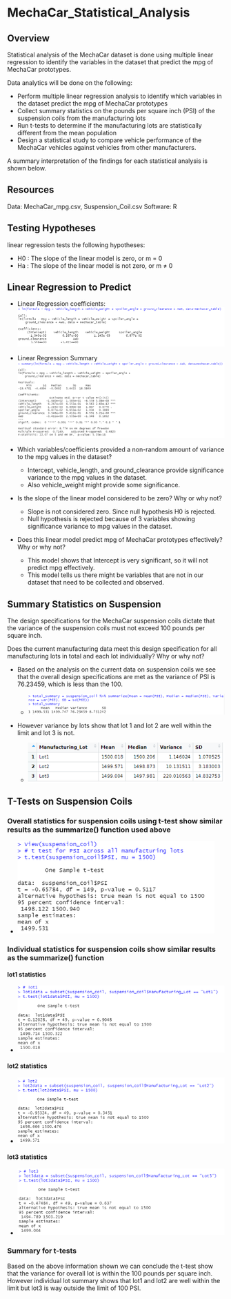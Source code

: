 # MechaCar_Statistical_Analysis

## Overview
Statistical analysis of the MechaCar dataset is done using multiple linear regression to identify the variables in the dataset that predict the mpg of MechaCar prototypes.

Data analytics will be done on the following:
  - Perform multiple linear regression analysis to identify which variables in the dataset predict the mpg of MechaCar prototypes
  - Collect summary statistics on the pounds per square inch (PSI) of the suspension coils from the manufacturing lots
  - Run t-tests to determine if the manufacturing lots are statistically different from the mean population
  - Design a statistical study to compare vehicle performance of the MechaCar vehicles against vehicles from other manufacturers. 
  
A summary interpretation of the findings for each statistical analysis is shown below.

## Resources
Data: MechaCar_mpg.csv, Suspension_Coil.csv
Software: R 

## Testing Hypotheses
  linear regression tests the following hypotheses:
   - H0 : The slope of the linear model is zero, or m = 0
   - Ha : The slope of the linear model is not zero, or m ≠ 0

## Linear Regression to Predict

  - Linear Regression coefficients:
  !["Coefficients"](./Images/linear_regression_coefs.png "linear regression coefficents")
  
  - Linear Regression Summary
  !["Summary"](./Images/linear_regression_summary.png "linear regression summary")
  
  
  - Which variables/coefficients provided a non-random amount of variance to the mpg values in the dataset?
    - Intercept, vehicle_length, and ground_clearance provide significance variance to the mpg values in the dataset. 
    - Also vehicle_weight might provide some significance.
	
  - Is the slope of the linear model considered to be zero? Why or why not?
    - Slope is not considered zero. Since null hypothesis H0 is rejected.
    - Null hypothesis is rejected because of 3 variables showing significance variance to mpg values in the dataset.
	
  - Does this linear model predict mpg of MechaCar prototypes effectively? Why or why not?
    - This model shows that Intercept is very significant, so it will not predict mpg effectively.
    - This model tells us there might be variables that are not in our dataset that need to be collected and observed.

## Summary Statistics on Suspension
The design specifications for the MechaCar suspension coils dictate that the variance of the suspension coils must not exceed 100 pounds per square inch. 

Does the current manufacturing data meet this design specification for all manufacturing lots in total and each lot individually? Why or why not?

  - Based on the analysis on the current data on suspension coils we see that the overall design specifications are met as the variance of PSI is 76.23459, which is less than the 100.
    - !["total_summary"](./Images/suspension_coil_total_summary.png "Total summary for PSI")
    
    
  - However variance by lots show that lot 1 and lot 2 are well within the limit and lot 3 is not.
    - !["summary by lot"](./Images/suspension_coil_lot_summary.png "Summary for PSI by lot")
    
    
## T-Tests on Suspension Coils
### Overall statistics for suspension coils using t-test show similar results as the summarize() function used above
  - !["Total t-test summary"](./Images/suspension_coil_total_ttest.png "total t-test summary")
  
### Individual statistics for suspension coils show similar results as the summarize() function
#### lot1 statistics
  - !["Lot1 t-test summary"](./Images/suspension_coil_lot1_ttest.png "lot 1 t-test summary")
  
  
#### lot2 statistics
  - !["Lot2 t-test summary"](./Images/suspension_coil_lot2_ttest.png "lot 2 t-test summary")
  
  
#### lot3 statistics
  - !["Lot3 t-test summary"](./Images/suspension_coil_lot3_ttest.png "lot 3 t-test summary")
  
### Summary for t-tests
Based on the above information shown we can conclude the t-test show that the variance for overall lot is within the 100 pounds per square inch. However individual lot summary shows that lot1 and lot2 are well within the limit but lot3 is way outside the limit of 100 PSI.

